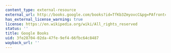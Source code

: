 ```yaml
---
content_type: external-resource
external_url: http://books.google.com/books?id=TfKb3ZmyovcC&pg=PAfrontcover
has_external_license_warning: true
license: https://en.wikipedia.org/wiki/All_rights_reserved
status: ''
title: Google Books
uid: 3fe28704-02da-47fe-9ef4-66fbc64c8487
wayback_url: ''
---
```


